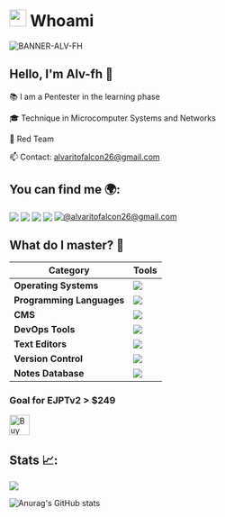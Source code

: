 
# <picture><img src = "https://github.com/7oSkaaa/7oSkaaa/blob/main/Images/about_me.gif?raw=true" width = 30px></picture> Whoami

![BANNER-ALV-FH](https://github.com/user-attachments/assets/de240673-f1ab-45f6-8f77-39cfdb8e8a8c)

## Hello, I'm Alv-fh 👋

📚 I am a Pentester in the learning phase 

🎓 Technique in Microcomputer Systems and Networks

🔴 Red Team

📫 Contact: alvaritofalcon26@gmail.com

## You can find me 🌍:

<a href="https://linkedin.com/in/álvaro-falcón-hernández-76699b274/" target="_blank"><img align="center" src="https://img.shields.io/badge/LinkedIn-0077B5?style=for-the-badge&logo=linkedin&logoColor=white"/></a>
<a href="https://Alv-fh.gitbook.io/main" target="_blank"><img align="center" src="https://img.shields.io/static/v1?style=for-the-badge&message=GitBook&color=222222&logo=GitBook&logoColor=BBDDE5&label="/></a>
<a href="https://instagram.com/alvaroo.fh/" target="_blank"><img align="center" src="https://img.shields.io/badge/Instagram-E4405F?style=for-the-badge&logo=instagram&logoColor=white"/></a>
<a href="https://www.youtube.com/@Alv-fh" target="_blank"><img align="center" src="https://img.shields.io/badge/YouTube-FF0000?style=for-the-badge&logo=youtube&logoColor=white"/></a>
<a href = "mailto:alvaritofalcon26@gmail.com" target="_blank"><img align="center" src="https://img.shields.io/badge/Gmail-D14836?style=for-the-badge&logo=gmail&logoColor=white" alt="@alvaritofalcon26@gmail.com"  /></a>

## What do I master? 📝

| Category               | Tools                                         |
|-------------------------|------------------------------------------------|
| **Operating Systems**    | <img src="https://skillicons.dev/icons?i=kali,ubuntu,windows,debian&perline=12" /></a> |
| **Programming Languages**| <img src="https://skillicons.dev/icons?i=bash,python,md&perline=12" /></a> |
| **CMS**                  | <img src="https://skillicons.dev/icons?i=wordpress,joomla&perline=12" /></a> |
| **DevOps Tools**         | <img src="https://skillicons.dev/icons?i=docker&perline=12" /></a> |
| **Text Editors**         | <img src="https://skillicons.dev/icons?i=vim,powershell&perline=12" /></a> |
| **Version Control**      | <img src="https://skillicons.dev/icons?i=git,&perline=12" /></a> |
| **Notes Database**       | <img src="https://skillicons.dev/icons?i=notion,obsidian&perline=12" /></a> |


### Goal for EJPTv2 > $249

<a href='https://ko-fi.com/W7W313M7FS' target='_blank'><img height='36' style='border:0px;height:36px;' src='https://storage.ko-fi.com/cdn/kofi1.png?v=3' border='0' alt='Buy Me a Coffee at ko-fi.com' /></a>

## Stats 📈:

![](https://komarev.com/ghpvc/?username=Alv-fh&color=00defc&style=for-the-badge)


![Anurag's GitHub stats](https://github-readme-stats.vercel.app/api?username=Alv-fh&show_icons=true&theme=tokyonight)

